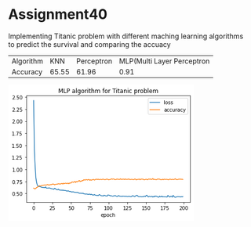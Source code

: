 # Assignment40

  Implementing Titanic problem with different maching learning algorithms</br>
  to predict the survival and comparing the accuacy  


  <table>
    <tr>
      <td>Algorithm</td>
      <td>KNN</td>
      <td>Perceptron</td>
      <td>MLP(Multi Layer Perceptron</td>
    </tr>
    <tr>
      <td>Accuracy</td>
      <td>65.55</td>
      <td>61.96</td>
      <td>0.91</td>
    </tr>
  </table>
  
  <img src='https://github.com/Parisa-Bagherzadeh/Machine-Learning/blob/main/Assignment40/charts/chart.png' >



